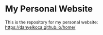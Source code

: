 # My Personal Website

This is the repository for my personal website: https://danyelkoca.github.io/home/
